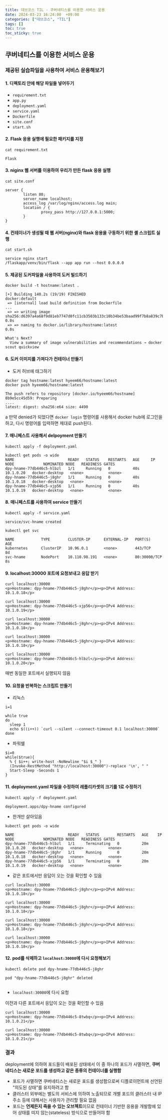 ```yaml
---
title: 데브코스 TIL - 쿠버네티스를 이용한 서비스 운용
date: 2024-03-23 16:24:00  +09:00
categories: ["데브코스", "TIL"]
tags: []
toc: true
toc_sticky: true
---
```


## 쿠버네티스를 이용한 서비스 운용

### 제공된 실습파일을 사용하여 서비스 운용해보기

#### 1. 디렉토리 안에 해당 파일들 넣어두기

- `requirement.txt`
- `app.py`
- `deployment.yaml`
- `service.yaml`
- `Dockerfile`
- `site.conf`
- `start.sh`

#### 2. Flask 응용 실행에 필요한 패키지를 지정

```
cat requirement.txt

Flask
```

#### 3. niginx 웹 서버를 이용하여 우리가 만든 flask 응용 실행

```
cat site.conf

server {
        listen 80;
        server_name localhost;
        access_log /var/log/nginx/access.log main;
        location / {
                proxy_pass http://127.0.0.1:5000;
        }
}
```

#### 4. 컨테이너가 생성될 때 웹 서버(nginx)와 flask 응용을 구동하기 위한 셸 스크립트 실행

```
cat start.sh

service nginx start
/flaskapp/venv/bin/flask --app app run --host 0.0.0.0
```

#### 5. 제공된 도커파일을 사용하여 도커 빌드하기

```
docker build -t hostname:latest .

[+] Building 140.2s (19/19) FINISHED                                                                                                       docker:default
 => [internal] load build definition from Dockerfile                                                    ...
 => => writing image sha256:d6397a4a68f9d81eb7747d0fc11cb3503b133c10b34be53baad99f7b8a839c7b                                                         0.0s
 => => naming to docker.io/library/hostname:latest                                                                                                   0.0s

What's Next?
  View a summary of image vulnerabilities and recommendations → docker scout quickview
```

#### 6. 도커 이미지를 가져다가 컨테이너 만들기

- 도커 허브에 태그하기

```
docker tag hostname:latest hyeem66/hostname:latest
docker push hyeem66/hostname:latest

The push refers to repository [docker.io/hyeem66/hostname]
8b9e5cc45d59: Preparing
....
latest: digest: sha256:e64 size: 4490
```

a
만약 denied가 되었다면 `docker login` 명령어를 사용해서 docker hub에 로그인을 하고, 다시 명령어를 입력하면 제대로 push된다.

#### 7. 매니페스트 사용해서 delpoyment 만들기

```
kubectl apply -f deployment.yaml
```

```
kubectl get pods -o wide
NAME                        READY   STATUS    RESTARTS   AGE     IP          NODE             NOMINATED NODE   READINESS GATES
dpy-hname-77db446c5-hlbzl   1/1     Running   0          40s     10.1.0.20   docker-desktop   <none>           <none>
dpy-hname-77db446c5-j8ghr   1/1     Running   0          40s     10.1.0.18   docker-desktop   <none>           <none>
dpy-hname-77db446c5-xjp56   1/1     Running   0          40s     10.1.0.19   docker-desktop   <none>           <none>
```

#### 8. 매니페스트를 사용하여 service 만들기

```
kubectl apply -f service.yaml

service/svc-hname created
```

```
kubectl get svc

NAME            TYPE        CLUSTER-IP      EXTERNAL-IP   PORT(S)        AGE
kubernetes      ClusterIP   10.96.0.1       <none>        443/TCP        8d
svc-hname       NodePort    10.110.98.191   <none>        80:30000/TCP   8s
```

#### 9. localhost:30000 포트에 요청보내고 응답 받기

```
curl localhost:30000
<p>Hostname: dpy-hname-77db446c5-j8ghr</p><p>IPv4 Address: 10.1.0.18</p>

curl localhost:30000
<p>Hostname: dpy-hname-77db446c5-xjp56</p><p>IPv4 Address: 10.1.0.19</p>

curl localhost:30000
<p>Hostname: dpy-hname-77db446c5-j8ghr</p><p>IPv4 Address: 10.1.0.18</p>

curl localhost:30000
<p>Hostname: dpy-hname-77db446c5-j8ghr</p><p>IPv4 Address: 10.1.0.18</p>

curl localhost:30000
<p>Hostname: dpy-hname-77db446c5-hlbzl</p><p>IPv4 Address: 10.1.0.20</p>
```

매번 동일한 포트에서 실행되지 않음

#### 10. 요청을 반복하는 스크립트 만들기

- 리눅스

```
i=1

while true
do
  sleep 1
  echo $((i++)) `curl --silent --connect-timeout 0.1 localhost:30000`
done
```

- 파워쉘

```
$i=0
while($true){
  % { $i++; write-host -NoNewline "$i $_" }
  (Invoke-RestMethod "http://localhost:30000")-replace '\n', " "
  Start-Sleep -Seconds 1
}
```

#### 11. deployment.yaml 파일을 수정하여 레플리카셋의 크기를 1로 수정하기

```
kubectl apply -f deployment.yaml

deployment.apps/dpy-hname configured
```

- 한개만 살아있음

```
kubectl get pods -o wide

NAME                        READY   STATUS        RESTARTS   AGE    IP          NODE             NOMINATED NODE   READINESS GATES
dpy-hname-77db446c5-hlbzl   1/1     Terminating   0          20m    10.1.0.20   docker-desktop   <none>           <none>
dpy-hname-77db446c5-j8ghr   1/1     Running       0          20m    10.1.0.18   docker-desktop   <none>           <none>
dpy-hname-77db446c5-xjp56   1/1     Terminating   0          20m    10.1.0.19   docker-desktop   <none>           <none>
```

- 같은 포트에서만 응답이 오는 것을 확인할 수 있음

```
curl localhost:30000
<p>Hostname: dpy-hname-77db446c5-j8ghr</p><p>IPv4 Address: 10.1.0.18</p>

curl localhost:30000
<p>Hostname: dpy-hname-77db446c5-j8ghr</p><p>IPv4 Address: 10.1.0.18</p>

curl localhost:30000
<p>Hostname: dpy-hname-77db446c5-j8ghr</p><p>IPv4 Address: 10.1.0.18</p>

curl localhost:30000
<p>Hostname: dpy-hname-77db446c5-j8ghr</p><p>IPv4 Address: 10.1.0.18</p>
```

#### 12. pod를 삭제하고 `localhost:30000`에 다시 요청해보기

```
kubectl delete pod dpy-hname-77db446c5-j8ghr

pod "dpy-hname-77db446c5-j8ghr" deleted


```

- `localhost:30000`에 다시 요청

이전과 다른 포트에서 응답이 오는 것을 확인할 수 있음

```
curl localhost:30000
<p>Hostname: dpy-hname-77db446c5-8twbq</p><p>IPv4 Address: 10.1.0.21</p>

curl localhost:30000
<p>Hostname: dpy-hname-77db446c5-8twbq</p><p>IPv4 Address: 10.1.0.21</p>
```

### 결과

deployment에 의하여 포드들이 배포된 상태에서 이 중 하나의 포드가 사멸하면, **쿠버네티스는 새로운 포드를 생성하고 같은 종류의 컨테이너를 실행함**

- 포드가 사멸하면 쿠버네티스는 새로운 포드를 생성함으로써 디플로이먼트에 선언된 "의도된 상태"를 유지하려고 함
- 클러스터 외부에는 별도의 서비스에 의하여 노출되므로 개별 포드의 클러스터 내 IP주소 등에 대해서는 사용자가 관리할 필요 없음
- 포드는 **언제든지 죽을 수 있는 오브젝트**이므로 컨테이너 기반한 응용을 개발함에 있어 상태를 띠지 않는(stateless) 방식으로 만들어야 함
